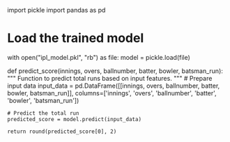 import pickle
import pandas as pd

# Load the trained model
with open("ipl_model.pkl", "rb") as file:
    model = pickle.load(file)

def predict_score(innings, overs, ballnumber, batter, bowler, batsman_run):
    """
    Function to predict total runs based on input features.
    """
    # Prepare input data
    input_data = pd.DataFrame([[innings, overs, ballnumber, batter, bowler, batsman_run]],
                              columns=['innings', 'overs', 'ballnumber', 'batter', 'bowler', 'batsman_run'])

    # Predict the total run
    predicted_score = model.predict(input_data)

    return round(predicted_score[0], 2)
